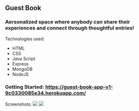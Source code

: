## Guest Book
### Aersonalized space where anybody can share their experiences and connect through thoughtful entries!
  
Technologies used:
 - HTML
 - CSS
 - Java Script
 - Express
 - MongoDB
 - NodeJS

### Getting Started: https://guest-book-app-v1-9c0330085e34.herokuapp.com/

Screenshots:
![](https://i.imgur.com/gcA1bdq.png)
![](https://i.imgur.com/kQ0Xcab.png)
